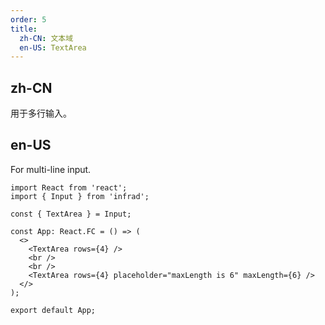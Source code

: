 ```yaml
---
order: 5
title:
  zh-CN: 文本域
  en-US: TextArea
---
```


## zh-CN

用于多行输入。

## en-US

For multi-line input.

```tsx
import React from 'react';
import { Input } from 'infrad';

const { TextArea } = Input;

const App: React.FC = () => (
  <>
    <TextArea rows={4} />
    <br />
    <br />
    <TextArea rows={4} placeholder="maxLength is 6" maxLength={6} />
  </>
);

export default App;
```

